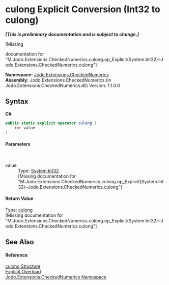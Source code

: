 # culong&nbsp;Explicit Conversion (Int32 to culong)
 _**\[This is preliminary documentation and is subject to change.\]**_

\[Missing <summary> documentation for "M:Jodo.Extensions.CheckedNumerics.culong.op_Explicit(System.Int32)~Jodo.Extensions.CheckedNumerics.culong"\]

**Namespace:**&nbsp;<a href="N_Jodo_Extensions_CheckedNumerics">Jodo.Extensions.CheckedNumerics</a><br />**Assembly:**&nbsp;Jodo.Extensions.CheckedNumerics (in Jodo.Extensions.CheckedNumerics.dll) Version: 1.1.0.0

## Syntax

**C#**<br />
``` C#
public static explicit operator culong (
	int value
)
```


#### Parameters
&nbsp;<dl><dt>value</dt><dd>Type: <a href="https://docs.microsoft.com/dotnet/api/system.int32" target="_blank" rel="noopener noreferrer">System.Int32</a><br />\[Missing <param name="value"/> documentation for "M:Jodo.Extensions.CheckedNumerics.culong.op_Explicit(System.Int32)~Jodo.Extensions.CheckedNumerics.culong"\]</dd></dl>

#### Return Value
Type: <a href="T_Jodo_Extensions_CheckedNumerics_culong">culong</a><br />\[Missing <returns> documentation for "M:Jodo.Extensions.CheckedNumerics.culong.op_Explicit(System.Int32)~Jodo.Extensions.CheckedNumerics.culong"\]

## See Also


#### Reference
<a href="T_Jodo_Extensions_CheckedNumerics_culong">culong Structure</a><br /><a href="Overload_Jodo_Extensions_CheckedNumerics_culong_op_Explicit">Explicit Overload</a><br /><a href="N_Jodo_Extensions_CheckedNumerics">Jodo.Extensions.CheckedNumerics Namespace</a><br />